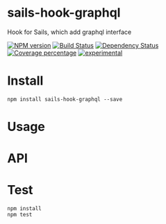 # sails-hook-graphql

Hook for Sails, which add graphql interface

[![NPM version][npm-image]][npm-url] [![Build Status][travis-image]][travis-url] [![Dependency Status][daviddm-image]][daviddm-url] [![Coverage percentage][coveralls-image]][coveralls-url]
[![experimental](http://badges.github.io/stability-badges/dist/experimental.svg)](http://github.com/badges/stability-badges)

# Install

    npm install sails-hook-graphql --save

# Usage



# API



# Test

    npm install
    npm test

[npm-image]: https://badge.fury.io/js/sails-hook-graphql.svg
[npm-url]: https://npmjs.org/package/sails-hook-graphql
[travis-image]: https://travis-ci.org/arvitaly/sails-hook-graphql.svg?branch=master
[travis-url]: https://travis-ci.org/arvitaly/sails-hook-graphql
[daviddm-image]: https://david-dm.org/arvitaly/sails-hook-graphql.svg?theme=shields.io
[daviddm-url]: https://david-dm.org/arvitaly/sails-hook-graphql
[coveralls-image]: https://coveralls.io/repos/arvitaly/sails-hook-graphql/badge.svg
[coveralls-url]: https://coveralls.io/r/arvitaly/sails-hook-graphql
